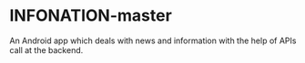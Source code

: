 # INFONATION-master
An Android app which deals with news and information with the help of APIs call at the backend.
